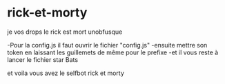 # rick-et-morty
je vos drops le rick est mort unobfusque

-Pour la config.js il faut ouvrir le fichier "config.js"
-ensuite mettre son token en laissant les guillemets de même pour le prefixe
-et il vous reste à lancer le fichier star Bats

et voila vous avez le selfbot rick et morty

